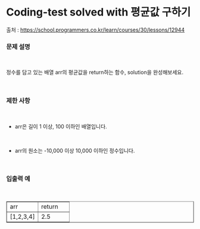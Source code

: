 # Coding-test solved with 평균값 구하기

출처 : https://school.programmers.co.kr/learn/courses/30/lessons/12944

<h3 id="%EB%AC%B-%EC%A-%-C%--%EC%--%A-%EB%AA%--" data-ke-size="size23"><b>문제 설명</b></h3>
<p data-ke-size="size16">&nbsp;</p>
<div>
<p data-ke-size="size16">정수를 담고 있는 배열 arr의 평균값을 return하는 함수, solution을 완성해보세요.</p>
<p data-ke-size="size16">&nbsp;</p>
<h3 id="%EB%AC%B-%EC%A-%-C%--%EC%--%A-%EB%AA%--" data-ke-size="size23"><b>제한 사항</b></h3>
<p data-ke-size="size16">&nbsp;</p>
<ul style="list-style-type: disc;" data-ke-list-type="disc">
<li>arr은 길이 1 이상, 100 이하인 배열입니다.</li>
</ul>
<p data-ke-size="size16">&nbsp;</p>
<ul style="list-style-type: disc;" data-ke-list-type="disc">
<li>arr의 원소는 -10,000 이상 10,000 이하인 정수입니다.</li>
</ul>
<p data-ke-size="size16">&nbsp;</p>
<h3 id="%EB%AC%B-%EC%A-%-C%--%EC%--%A-%EB%AA%--" data-ke-size="size23"><b>입출력 예</b></h3>
<p data-ke-size="size16">&nbsp;</p>
<table style="border-collapse: collapse; width: 100%;" border="1" data-ke-align="alignLeft" data-ke-style="style12">
<tbody>
<tr>
<td style="width: 50%;">arr</td>
<td style="width: 50%;">return</td>
</tr>
<tr>
<td style="width: 50%;">[1,2,3,4]</td>
<td style="width: 50%;">2.5</td>
</tr>
</tbody>
</table>
</div>
